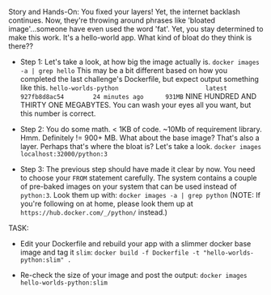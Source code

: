 Story and Hands-On:
You fixed your layers! Yet, the internet backlash continues. Now, they're throwing around phrases like 'bloated image'...someone have even used the word 'fat'. Yet, you stay determined to make this work.
It's a hello-world app. What kind of bloat do they think is there??

- Step 1: Let's take a look, at how big the image actually is. 
  `docker images -a | grep hello`
  This may be a bit different based on how you completed the last challenge's Dockerfile, but expect output something like this.
  `hello-worlds-python                        latest              927fb8d8ac54        24 minutes ago      931MB`
  NINE HUNDRED AND THIRTY ONE MEGABYTES. You can wash your eyes all you want, but this number is correct.

- Step 2: You do some math. < 1KB of code. ~10Mb of requirement library. Hmm. Definitely != 900+ MB. What about the base image? That's also a layer. Perhaps that's where the bloat is? Let's take a look.
  `docker images localhost:32000/python:3`

- Step 3: The previous step should have made it clear by now. You need to choose your `FROM` statement carefully. The system contains a couple of pre-baked images on your system that can be used instead of `python:3`. Look them up with:
  `docker images -a | grep python`
  (NOTE: If you're following on at home, please look them up at `https://hub.docker.com/_/python/` instead.)

TASK:
- Edit your Dockerfile and rebuild your app with a slimmer docker base image and tag it `slim`:
  `docker build -f Dockerfile -t "hello-worlds-python:slim" .`

- Re-check the size of your image and post the output:
  `docker images hello-worlds-python:slim`

